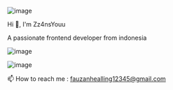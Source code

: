 ![image](https://github.com/user-attachments/assets/65d764a9-7d39-4615-984a-9a5e4d32f240)

Hi 👋, I'm Zz4nsYouu

A passionate frontend developer from indonesia

![image](https://github.com/user-attachments/assets/55f8b895-4a6a-4283-8c18-a650bbf8baa1)

![image](https://github.com/user-attachments/assets/8f6cafbf-3733-4c33-a196-911e1bc15250)

📫 How to reach me : fauzanhealling12345@gmail.com
